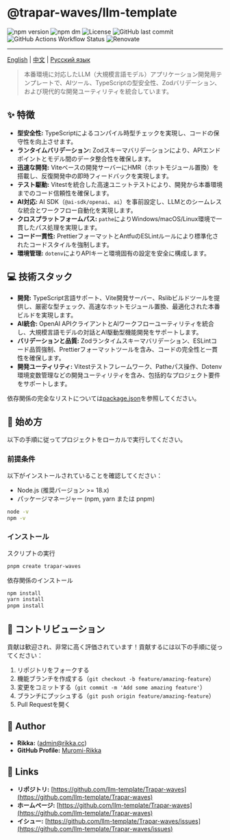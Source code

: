 # @trapar-waves/llm-template

![npm version](https://img.shields.io/npm/v/@trapar-waves/llm-template)
![npm dm](https://img.shields.io/npm/dm/@trapar-waves/llm-template)
![License](https://img.shields.io/github/license/Trapar-waves/llm-template)
![GitHub last commit](https://img.shields.io/github/last-commit/Trapar-waves/llm-template)
![GitHub Actions Workflow Status](https://img.shields.io/github/actions/workflow/status/Trapar-waves/llm-template/release.yml)
![Renovate](https://img.shields.io/badge/renovate-enabled-blue)

---

[English](../README.md) | [中文](/readme/README-CN.md) | [Русский язык](/readme/README-RU.md)

> 本番環境に対応したLLM（大規模言語モデル）アプリケーション開発用テンプレートで、AIツール、TypeScriptの型安全性、Zodバリデーション、および現代的な開発ユーティリティを統合しています。

## ✨ 特徴

- **型安全性:** TypeScriptによるコンパイル時型チェックを実現し、コードの保守性を向上させます。
- **ランタイムバリデーション:** Zodスキーマバリデーションにより、APIエンドポイントとモデル間のデータ整合性を確保します。
- **迅速な開発:** Viteベースの開発サーバーにHMR（ホットモジュール置換）を搭載し、反復開発中の即時フィードバックを実現します。
- **テスト駆動:** Vitestを統合した高速ユニットテストにより、開発から本番環境までのコード信頼性を確保します。
- **AI対応:** AI SDK（`@ai-sdk/openai`、`ai`）を事前設定し、LLMとのシームレスな統合とワークフロー自動化を実現します。
- **クロスプラットフォームパス:** `pathe`によりWindows/macOS/Linux環境で一貫したパス処理を実現します。
- **コード一貫性:** PrettierフォーマットとAntfuのESLintルールにより標準化されたコードスタイルを強制します。
- **環境管理:** `dotenv`によりAPIキーと環境固有の設定を安全に構成します。

## 💻 技術スタック

- **開発:** TypeScript言語サポート、Vite開発サーバー、Rslibビルドツールを提供し、厳密な型チェック、高速なホットモジュール置換、最適化された本番ビルドを実現します。
- **AI統合:** OpenAI APIクライアントとAIワークフローユーティリティを統合し、大規模言語モデルの対話とAI駆動型機能開発をサポートします。
- **バリデーションと品質:** Zodランタイムスキーマバリデーション、ESLintコード品質強制、Prettierフォーマットツールを含み、コードの完全性と一貫性を確保します。
- **開発ユーティリティ:** Vitestテストフレームワーク、Patheパス操作、Dotenv環境変数管理などの開発ユーティリティを含み、包括的なプロジェクト要件をサポートします。

依存関係の完全なリストについては[package.json](package.json)を参照してください。

## 🚀 始め方

以下の手順に従ってプロジェクトをローカルで実行してください。

### 前提条件

以下がインストールされていることを確認してください：

- Node.js (推奨バージョン >= 18.x)
- パッケージマネージャー (npm, yarn または pnpm)

```bash
node -v
npm -v
```

### インストール

スクリプトの実行

```bash
pnpm create trapar-waves
```

依存関係のインストール

```bash
npm install
yarn install
pnpm install
```

## 🤝 コントリビューション

貢献は歓迎され、非常に高く評価されています！貢献するには以下の手順に従ってください：

1. リポジトリをフォークする
2. 機能ブランチを作成する（`git checkout -b feature/amazing-feature`）
3. 変更をコミットする（`git commit -m 'Add some amazing feature'`）
4. ブランチにプッシュする（`git push origin feature/amazing-feature`）
5. Pull Requestを開く

## 👤 Author

- **Rikka:** (admin@rikka.cc)
- **GitHub Profile:** [Muromi-Rikka](https://github.com/Muromi-Rikka)

## 🔗 Links

- **リポジトリ:** [https://github.com/llm-template/Trapar-waves](https://github.com/llm-template/Trapar-waves)
- **ホームページ:** [https://github.com/llm-template/Trapar-waves](https://github.com/llm-template/Trapar-waves)
- **イシュー:** [https://github.com/llm-template/Trapar-waves/issues](https://github.com/llm-template/Trapar-waves/issues)
